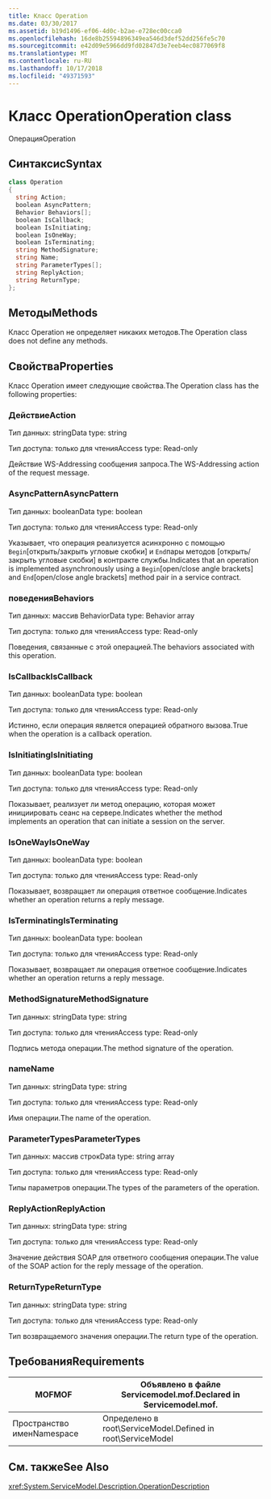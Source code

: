 ```yaml
---
title: Класс Operation
ms.date: 03/30/2017
ms.assetid: b19d1496-ef06-4d0c-b2ae-e728ec00cca0
ms.openlocfilehash: 16de8b25594896349ea546d3def52dd256fe5c70
ms.sourcegitcommit: e42d09e5966dd9fd02847d3e7eeb4ec0877069f8
ms.translationtype: MT
ms.contentlocale: ru-RU
ms.lasthandoff: 10/17/2018
ms.locfileid: "49371593"
---
```

# <a name="operation-class"></a><span data-ttu-id="2f53c-102">Класс Operation</span><span class="sxs-lookup"><span data-stu-id="2f53c-102">Operation class</span></span>
<span data-ttu-id="2f53c-103">Операция</span><span class="sxs-lookup"><span data-stu-id="2f53c-103">Operation</span></span>  
  
## <a name="syntax"></a><span data-ttu-id="2f53c-104">Синтаксис</span><span class="sxs-lookup"><span data-stu-id="2f53c-104">Syntax</span></span>  
  
```csharp
class Operation  
{  
  string Action;  
  boolean AsyncPattern;  
  Behavior Behaviors[];  
  boolean IsCallback;  
  boolean IsInitiating;  
  boolean IsOneWay;  
  boolean IsTerminating;  
  string MethodSignature;  
  string Name;  
  string ParameterTypes[];  
  string ReplyAction;  
  string ReturnType;  
};  
```  
  
## <a name="methods"></a><span data-ttu-id="2f53c-105">Методы</span><span class="sxs-lookup"><span data-stu-id="2f53c-105">Methods</span></span>  
 <span data-ttu-id="2f53c-106">Класс Operation не определяет никаких методов.</span><span class="sxs-lookup"><span data-stu-id="2f53c-106">The Operation class does not define any methods.</span></span>  
  
## <a name="properties"></a><span data-ttu-id="2f53c-107">Свойства</span><span class="sxs-lookup"><span data-stu-id="2f53c-107">Properties</span></span>  
 <span data-ttu-id="2f53c-108">Класс Operation имеет следующие свойства.</span><span class="sxs-lookup"><span data-stu-id="2f53c-108">The Operation class has the following properties:</span></span>  
  
### <a name="action"></a><span data-ttu-id="2f53c-109">Действие</span><span class="sxs-lookup"><span data-stu-id="2f53c-109">Action</span></span>  
 <span data-ttu-id="2f53c-110">Тип данных: string</span><span class="sxs-lookup"><span data-stu-id="2f53c-110">Data type: string</span></span>  
  
 <span data-ttu-id="2f53c-111">Тип доступа: только для чтения</span><span class="sxs-lookup"><span data-stu-id="2f53c-111">Access type: Read-only</span></span>  
  
 <span data-ttu-id="2f53c-112">Действие WS-Addressing сообщения запроса.</span><span class="sxs-lookup"><span data-stu-id="2f53c-112">The WS-Addressing action of the request message.</span></span>  
  
### <a name="asyncpattern"></a><span data-ttu-id="2f53c-113">AsyncPattern</span><span class="sxs-lookup"><span data-stu-id="2f53c-113">AsyncPattern</span></span>  
 <span data-ttu-id="2f53c-114">Тип данных: boolean</span><span class="sxs-lookup"><span data-stu-id="2f53c-114">Data type: boolean</span></span>  
  
 <span data-ttu-id="2f53c-115">Тип доступа: только для чтения</span><span class="sxs-lookup"><span data-stu-id="2f53c-115">Access type: Read-only</span></span>  
  
 <span data-ttu-id="2f53c-116">Указывает, что операция реализуется асинхронно с помощью `Begin`[открыть/закрыть угловые скобки] и `End`пары методов [открыть/закрыть угловые скобки] в контракте службы.</span><span class="sxs-lookup"><span data-stu-id="2f53c-116">Indicates that an operation is implemented asynchronously using a `Begin`[open/close angle brackets] and `End`[open/close angle brackets] method pair in a service contract.</span></span>  
  
### <a name="behaviors"></a><span data-ttu-id="2f53c-117">поведения</span><span class="sxs-lookup"><span data-stu-id="2f53c-117">Behaviors</span></span>  
 <span data-ttu-id="2f53c-118">Тип данных: массив Behavior</span><span class="sxs-lookup"><span data-stu-id="2f53c-118">Data type: Behavior array</span></span>  
  
 <span data-ttu-id="2f53c-119">Тип доступа: только для чтения</span><span class="sxs-lookup"><span data-stu-id="2f53c-119">Access type: Read-only</span></span>  
  
 <span data-ttu-id="2f53c-120">Поведения, связанные с этой операцией.</span><span class="sxs-lookup"><span data-stu-id="2f53c-120">The behaviors associated with this operation.</span></span>  
  
### <a name="iscallback"></a><span data-ttu-id="2f53c-121">IsCallback</span><span class="sxs-lookup"><span data-stu-id="2f53c-121">IsCallback</span></span>  
 <span data-ttu-id="2f53c-122">Тип данных: boolean</span><span class="sxs-lookup"><span data-stu-id="2f53c-122">Data type: boolean</span></span>  
  
 <span data-ttu-id="2f53c-123">Тип доступа: только для чтения</span><span class="sxs-lookup"><span data-stu-id="2f53c-123">Access type: Read-only</span></span>  
  
 <span data-ttu-id="2f53c-124">Истинно, если операция является операцией обратного вызова.</span><span class="sxs-lookup"><span data-stu-id="2f53c-124">True when the operation is a callback operation.</span></span>  
  
### <a name="isinitiating"></a><span data-ttu-id="2f53c-125">IsInitiating</span><span class="sxs-lookup"><span data-stu-id="2f53c-125">IsInitiating</span></span>  
 <span data-ttu-id="2f53c-126">Тип данных: boolean</span><span class="sxs-lookup"><span data-stu-id="2f53c-126">Data type: boolean</span></span>  
  
 <span data-ttu-id="2f53c-127">Тип доступа: только для чтения</span><span class="sxs-lookup"><span data-stu-id="2f53c-127">Access type: Read-only</span></span>  
  
 <span data-ttu-id="2f53c-128">Показывает, реализует ли метод операцию, которая может инициировать сеанс на сервере.</span><span class="sxs-lookup"><span data-stu-id="2f53c-128">Indicates whether the method implements an operation that can initiate a session on the server.</span></span>  
  
### <a name="isoneway"></a><span data-ttu-id="2f53c-129">IsOneWay</span><span class="sxs-lookup"><span data-stu-id="2f53c-129">IsOneWay</span></span>  
 <span data-ttu-id="2f53c-130">Тип данных: boolean</span><span class="sxs-lookup"><span data-stu-id="2f53c-130">Data type: boolean</span></span>  
  
 <span data-ttu-id="2f53c-131">Тип доступа: только для чтения</span><span class="sxs-lookup"><span data-stu-id="2f53c-131">Access type: Read-only</span></span>  
  
 <span data-ttu-id="2f53c-132">Показывает, возвращает ли операция ответное сообщение.</span><span class="sxs-lookup"><span data-stu-id="2f53c-132">Indicates whether an operation returns a reply message.</span></span>  
  
### <a name="isterminating"></a><span data-ttu-id="2f53c-133">IsTerminating</span><span class="sxs-lookup"><span data-stu-id="2f53c-133">IsTerminating</span></span>  
 <span data-ttu-id="2f53c-134">Тип данных: boolean</span><span class="sxs-lookup"><span data-stu-id="2f53c-134">Data type: boolean</span></span>  
  
 <span data-ttu-id="2f53c-135">Тип доступа: только для чтения</span><span class="sxs-lookup"><span data-stu-id="2f53c-135">Access type: Read-only</span></span>  
  
 <span data-ttu-id="2f53c-136">Показывает, возвращает ли операция ответное сообщение.</span><span class="sxs-lookup"><span data-stu-id="2f53c-136">Indicates whether an operation returns a reply message.</span></span>  
  
### <a name="methodsignature"></a><span data-ttu-id="2f53c-137">MethodSignature</span><span class="sxs-lookup"><span data-stu-id="2f53c-137">MethodSignature</span></span>  
 <span data-ttu-id="2f53c-138">Тип данных: string</span><span class="sxs-lookup"><span data-stu-id="2f53c-138">Data type: string</span></span>  
  
 <span data-ttu-id="2f53c-139">Тип доступа: только для чтения</span><span class="sxs-lookup"><span data-stu-id="2f53c-139">Access type: Read-only</span></span>  
  
 <span data-ttu-id="2f53c-140">Подпись метода операции.</span><span class="sxs-lookup"><span data-stu-id="2f53c-140">The method signature of the operation.</span></span>  
  
### <a name="name"></a><span data-ttu-id="2f53c-141">name</span><span class="sxs-lookup"><span data-stu-id="2f53c-141">Name</span></span>  
 <span data-ttu-id="2f53c-142">Тип данных: string</span><span class="sxs-lookup"><span data-stu-id="2f53c-142">Data type: string</span></span>  
  
 <span data-ttu-id="2f53c-143">Тип доступа: только для чтения</span><span class="sxs-lookup"><span data-stu-id="2f53c-143">Access type: Read-only</span></span>  
  
 <span data-ttu-id="2f53c-144">Имя операции.</span><span class="sxs-lookup"><span data-stu-id="2f53c-144">The name of the operation.</span></span>  
  
### <a name="parametertypes"></a><span data-ttu-id="2f53c-145">ParameterTypes</span><span class="sxs-lookup"><span data-stu-id="2f53c-145">ParameterTypes</span></span>  
 <span data-ttu-id="2f53c-146">Тип данных: массив строк</span><span class="sxs-lookup"><span data-stu-id="2f53c-146">Data type: string array</span></span>  
  
 <span data-ttu-id="2f53c-147">Тип доступа: только для чтения</span><span class="sxs-lookup"><span data-stu-id="2f53c-147">Access type: Read-only</span></span>  
  
 <span data-ttu-id="2f53c-148">Типы параметров операции.</span><span class="sxs-lookup"><span data-stu-id="2f53c-148">The types of the parameters of the operation.</span></span>  
  
### <a name="replyaction"></a><span data-ttu-id="2f53c-149">ReplyAction</span><span class="sxs-lookup"><span data-stu-id="2f53c-149">ReplyAction</span></span>  
 <span data-ttu-id="2f53c-150">Тип данных: string</span><span class="sxs-lookup"><span data-stu-id="2f53c-150">Data type: string</span></span>  
  
 <span data-ttu-id="2f53c-151">Тип доступа: только для чтения</span><span class="sxs-lookup"><span data-stu-id="2f53c-151">Access type: Read-only</span></span>  
  
 <span data-ttu-id="2f53c-152">Значение действия SOAP для ответного сообщения операции.</span><span class="sxs-lookup"><span data-stu-id="2f53c-152">The value of the SOAP action for the reply message of the operation.</span></span>  
  
### <a name="returntype"></a><span data-ttu-id="2f53c-153">ReturnType</span><span class="sxs-lookup"><span data-stu-id="2f53c-153">ReturnType</span></span>  
 <span data-ttu-id="2f53c-154">Тип данных: string</span><span class="sxs-lookup"><span data-stu-id="2f53c-154">Data type: string</span></span>  
  
 <span data-ttu-id="2f53c-155">Тип доступа: только для чтения</span><span class="sxs-lookup"><span data-stu-id="2f53c-155">Access type: Read-only</span></span>  
  
 <span data-ttu-id="2f53c-156">Тип возвращаемого значения операции.</span><span class="sxs-lookup"><span data-stu-id="2f53c-156">The return type of the operation.</span></span>  
  
## <a name="requirements"></a><span data-ttu-id="2f53c-157">Требования</span><span class="sxs-lookup"><span data-stu-id="2f53c-157">Requirements</span></span>  
  
|<span data-ttu-id="2f53c-158">MOF</span><span class="sxs-lookup"><span data-stu-id="2f53c-158">MOF</span></span>|<span data-ttu-id="2f53c-159">Объявлено в файле Servicemodel.mof.</span><span class="sxs-lookup"><span data-stu-id="2f53c-159">Declared in Servicemodel.mof.</span></span>|  
|---------|-----------------------------------|  
|<span data-ttu-id="2f53c-160">Пространство имен</span><span class="sxs-lookup"><span data-stu-id="2f53c-160">Namespace</span></span>|<span data-ttu-id="2f53c-161">Определено в root\ServiceModel.</span><span class="sxs-lookup"><span data-stu-id="2f53c-161">Defined in root\ServiceModel</span></span>|  
  
## <a name="see-also"></a><span data-ttu-id="2f53c-162">См. также</span><span class="sxs-lookup"><span data-stu-id="2f53c-162">See Also</span></span>  
 <xref:System.ServiceModel.Description.OperationDescription>
